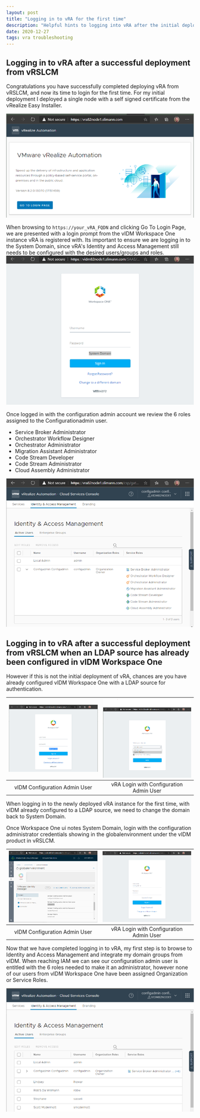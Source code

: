 ```yaml
---
layout: post
title: "Logging in to vRA for the first time"
description: "Helpful hints to logging into vRA after the initial deployment"
date: 2020-12-27
tags: vra troubleshooting
---
```


## Logging in to vRA after a successful deployment from vRSLCM

Congratulations you have successfully completed deploying vRA from vRSLCM, and now its time to login for the first time. For my initial deployment I deployed a single node with a self signed certificate from the vRealize Easy Installer.

![vra splash page](/assets/images/vRA-First-Login-vRA-Splash-Page.png)

When browsing to ``https://your_vRA_FQDN`` and clicking Go To Login Page, we are presented with a login prompt from the vIDM Workspace One instance vRA is registered with. Its important to ensure we are logging in to the System Domain, since vRA's Identity and Access Management still needs to be configured with the desired users/groups and roles.
![system domain login](/assets/images/vRA-First-Login-System-Domain.png)

Once logged in with the configuration admin account we review the 6 roles assigned to the Configurationadmin user.

* Service Broker Administrator
* Orchestrator Workflow Designer
* Orchestrator Administrator
* Migration Assistant Administrator
* Code Stream Developer
* Code Stream Administrator
* Cloud Assembly Administrator

![iam roles](/assets/images/vRA-First-Login-IAM-Roles.png)

## Logging in to vRA after a successful deployment from vRSLCM when an LDAP source has already been configured in vIDM Workspace One

However if this is not the initial deployment of vRA, chances are you have already configured vIDM Workspace One with a LDAP source for authentication.

| ![vIDM AD Domain](/assets/images/vRA-First-Login-AD-Domain.png) | ![vIDM Change Domain](/assets/images/vRA-First-Login-Change-Domain.png)
|:---:|:---:|
| vIDM Configuration Admin User | vRA Login with Configuration Admin User |

When logging in to the newly deployed vRA instance for the first time, with vIDM already configured to a LDAP source, we need to change the domain back to System Domain.

Once Workspace One ui notes System Domain, login with the configuration administrator credentials showing in the globalenvironment under the vIDM product in vRSLCM.

| ![vIDM Configuration Admin](/assets/images/vRA-First-Login-vRSLCM-ConfigAdmin.png) | ![vRA login](/assets/images/vRA-First-Login-ConfigAdmin-Login.png)
|:---:|:---:|
| vIDM Configuration Admin User | vRA Login with Configuration Admin User |

Now that we have completed logging in to vRA, my first step is to browse to Identity and Access Management and integrate my domain groups from vIDM. When reaching IAM we can see our configuration admin user is entitled with the 6 roles needed to make it an administrator, however none of our users from vIDM Workspace One have been assigned Organization or Service Roles.

![vRA IAM](/assets/images/vRA-First-Login-vRA-IAM-vIDM.png)
